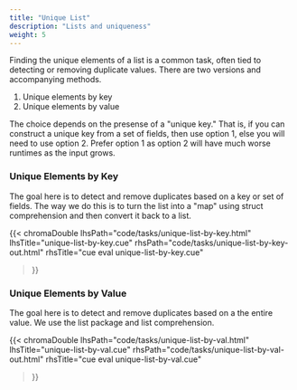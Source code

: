 ```yaml
---
title: "Unique List"
description: "Lists and uniqueness"
weight: 5
---
```


Finding the unique elements of a list is a common task,
often tied to detecting or removing duplicate values.
There are two versions and accompanying methods.

1. Unique elements by key
2. Unique elements by value

The choice depends on the presense of a "unique key."
That is, if you can construct a unique key from a set of fields,
then use option 1, else you will need to use option 2.
Prefer option 1 as option 2 will have much worse runtimes
as the input grows.

### Unique Elements by Key

The goal here is to detect and remove duplicates
based on a key or set of fields.
The way we do this is to turn the list
into a "map" using struct comprehension
and then convert it back to a list.

{{< chromaDouble
  lhsPath="code/tasks/unique-list-by-key.html" lhsTitle="unique-list-by-key.cue"
  rhsPath="code/tasks/unique-list-by-key-out.html" rhsTitle="cue eval unique-list-by-key.cue"
>}}


### Unique Elements by Value

The goal here is to detect and remove duplicates
based on a the entire value.
We use the list package and list comprehension.

{{< chromaDouble
  lhsPath="code/tasks/unique-list-by-val.html" lhsTitle="unique-list-by-val.cue"
  rhsPath="code/tasks/unique-list-by-val-out.html" rhsTitle="cue eval unique-list-by-val.cue"
>}}

